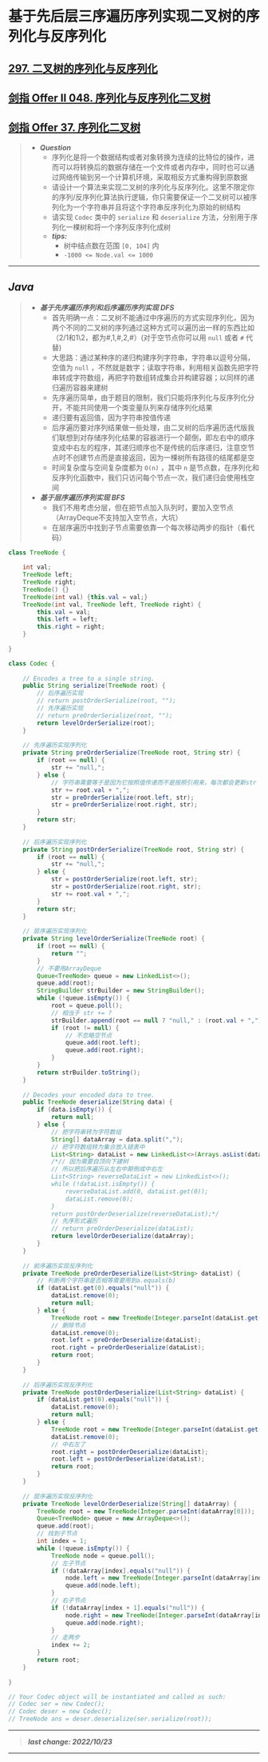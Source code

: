 # 基于先后层三序遍历序列实现二叉树的序列化与反序列化

## [297. 二叉树的序列化与反序列化](https://leetcode.cn/problems/serialize-and-deserialize-binary-tree/)

## [剑指 Offer II 048. 序列化与反序列化二叉树](https://leetcode.cn/problems/h54YBf/)

## [剑指 Offer 37. 序列化二叉树](https://leetcode.cn/problems/xu-lie-hua-er-cha-shu-lcof/)

> - ***Question***
>   - 序列化是将一个数据结构或者对象转换为连续的比特位的操作，进而可以将转换后的数据存储在一个文件或者内存中，同时也可以通过网络传输到另一个计算机环境，采取相反方式重构得到原数据
>   - 请设计一个算法来实现二叉树的序列化与反序列化。这里不限定你的序列/反序列化算法执行逻辑，你只需要保证一个二叉树可以被序列化为一个字符串并且将这个字符串反序列化为原始的树结构
>   - 请实现 `Codec` 类中的 `serialize` 和 `deserialize` 方法，分别用于序列化一棵树和将一个序列反序列化成树
>   - ***tips:***
>     - 树中结点数在范围 `[0, 104]` 内
>     - `-1000 <= Node.val <= 1000`

---

## *Java*

> - ***基于先序遍历序列和后序遍历序列实现 DFS***
>   - 首先明确一点：二叉树不能通过中序遍历的方式实现序列化，因为两个不同的二叉树的序列通过这种方式可以遍历出一样的东西比如（2/1和1\2，都为#,1,#,2,#）(对于空节点你可以用 `null` 或者 `#` 代替)
>   - 大思路：通过某种序的递归构建序列字符串，字符串以逗号分隔，空值为 `null` ，不然就是数字；读取字符串，利用相关函数先把字符串转成字符数组，再把字符数组转成集合并构建容器；以同样的递归遍历容器来建树
>   - 先序遍历简单，由于题目的限制，我们只能将序列化与反序列化分开，不能共同使用一个类变量队列来存储序列化结果
>   - 递归要有返回值，因为字符串按值传递
>   - 后序遍历要对序列结果做一些处理，由二叉树的后序遍历迭代版我们联想到对存储序列化结果的容器进行一个颠倒，即左右中的顺序变成中右左的程序，其递归顺序也不是传统的后序递归，注意空节点时不创建节点而是直接返回，因为一棵树所有路径的结尾都是空
>   - 时间复杂度与空间复杂度都为 `O(n)` ，其中 `n` 是节点数，在序列化和反序列化函数中，我们只访问每个节点一次，我们递归会使用栈空间
> - ***基于层序遍历序列实现 BFS***
>   - 我们不用考虑分层，但在把节点加入队列时，要加入空节点（ArrayDeque不支持加入空节点，大坑）
>   - 在层序遍历中找到子节点需要依靠一个每次移动两步的指针（看代码）

```java
class TreeNode {
    
    int val;
    TreeNode left;
    TreeNode right;
    TreeNode() {}
    TreeNode(int val) {this.val = val;}
    TreeNode(int val, TreeNode left, TreeNode right) {
        this.val = val;
        this.left = left;
        this.right = right;
    }
    
}

class Codec {
    
    // Encodes a tree to a single string.
    public String serialize(TreeNode root) {
        // 后序遍历实现
        // return postOrderSerialize(root, "");
        // 先序遍历实现
        // return preOrderSerialize(root, "");
        return levelOrderSerialize(root);
    }
    
    // 先序遍历实现序列化
    private String preOrderSerialize(TreeNode root, String str) {
        if (root == null) {
            str += "null,";
        } else {
            // 字符串需要等于是因为它按照值传递而不是按照引用来，每次都会更新str
            str += root.val + ",";
            str = preOrderSerialize(root.left, str);
            str = preOrderSerialize(root.right, str);
        }
        return str;
    }
    
    // 后序遍历实现序列化
    private String postOrderSerialize(TreeNode root, String str) {
        if (root == null) {
            str += "null,";
        } else {
            str = postOrderSerialize(root.left, str);
            str = postOrderSerialize(root.right, str);
            str += root.val + ",";
        }
        return str;
    }
    
    // 层序遍历实现序列化
    private String levelOrderSerialize(TreeNode root) {
        if (root == null) {
            return "";
        }
        // 不要用ArrayDeque
        Queue<TreeNode> queue = new LinkedList<>();
        queue.add(root);
        StringBuilder strBuilder = new StringBuilder();
        while (!queue.isEmpty()) {
            root = queue.poll();
            // 相当于 str += ?
            strBuilder.append(root == null ? "null," : (root.val + ","));
            if (root != null) {
                // 不忽略空节点
                queue.add(root.left);
                queue.add(root.right);
            }
        }
        return strBuilder.toString();
    }
    
    // Decodes your encoded data to tree.
    public TreeNode deserialize(String data) {
        if (data.isEmpty()) {
            return null;
        } else {
            // 把字符串转为字符数组
            String[] dataArray = data.split(",");
            // 把字符数组转为集合放入链表中
            List<String> dataList = new LinkedList<>(Arrays.asList(dataArray));
            /*// 因为需要自顶向下建树
            // 所以把后序遍历从左右中颠倒成中右左
            List<String> reverseDataList = new LinkedList<>();
            while (!dataList.isEmpty()) {
                reverseDataList.add(0, dataList.get(0));
                dataList.remove(0);
            }
            return postOrderDeserialize(reverseDataList);*/
            // 先序形式遍历
            // return preOrderDeserialize(dataList);
            return levelOrderDeserialize(dataArray);
        }
    }
    
    // 前序遍历实现反序列化
    private TreeNode preOrderDeserialize(List<String> dataList) {
        // 判断两个字符串是否相等需要用到a.equals(b)
        if (dataList.get(0).equals("null")) {
            dataList.remove(0);
            return null;
        } else {
            TreeNode root = new TreeNode(Integer.parseInt(dataList.get(0)));
            // 删除节点
            dataList.remove(0);
            root.left = preOrderDeserialize(dataList);
            root.right = preOrderDeserialize(dataList);
            return root;
        }
    }
    
    // 后序遍历实现反序列化
    private TreeNode postOrderDeserialize(List<String> dataList) {
        if (dataList.get(0).equals("null")) {
            dataList.remove(0);
            return null;
        } else {
            TreeNode root = new TreeNode(Integer.parseInt(dataList.get(0)));
            dataList.remove(0);
            // 中右左了
            root.right = postOrderDeserialize(dataList);
            root.left = postOrderDeserialize(dataList);
            return root;
        }
    }
    
    // 层序遍历实现反序列化
    private TreeNode levelOrderDeserialize(String[] dataArray) {
        TreeNode root = new TreeNode(Integer.parseInt(dataArray[0]));
        Queue<TreeNode> queue = new ArrayDeque<>();
        queue.add(root);
        // 找到子节点
        int index = 1;
        while (!queue.isEmpty()) {
            TreeNode node = queue.poll();
            // 左子节点
            if (!dataArray[index].equals("null")) {
                node.left = new TreeNode(Integer.parseInt(dataArray[index]));
                queue.add(node.left);
            }
            // 右子节点
            if (!dataArray[index + 1].equals("null")) {
                node.right = new TreeNode(Integer.parseInt(dataArray[index + 1]));
                queue.add(node.right);
            }
            // 走两步
            index += 2;
        }
        return root;
    }
    
}

// Your Codec object will be instantiated and called as such:
// Codec ser = new Codec();
// Codec deser = new Codec();
// TreeNode ans = deser.deserialize(ser.serialize(root));
```

---

> ***last change: 2022/10/23***

---
